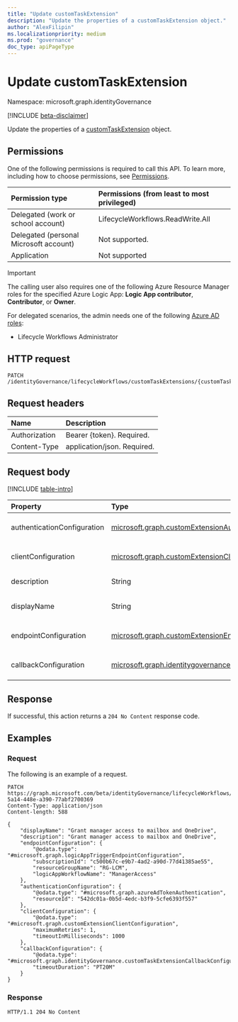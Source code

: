 ```yaml
---
title: "Update customTaskExtension"
description: "Update the properties of a customTaskExtension object."
author: "AlexFilipin"
ms.localizationpriority: medium
ms.prod: "governance"
doc_type: apiPageType
---
```


# Update customTaskExtension

Namespace: microsoft.graph.identityGovernance

[!INCLUDE [beta-disclaimer](../../includes/beta-disclaimer.md)]

Update the properties of a [customTaskExtension](../resources/identitygovernance-customtaskextension.md) object.

## Permissions

One of the following permissions is required to call this API. To learn more, including how to choose permissions, see [Permissions](/graph/permissions-reference).

|Permission type|Permissions (from least to most privileged)|
|:---|:---|
|Delegated (work or school account)|LifecycleWorkflows.ReadWrite.All|
|Delegated (personal Microsoft account)|Not supported.|
|Application|Not supported|

> [!IMPORTANT]
> The calling user also requires one of the following Azure Resource Manager roles for the specified Azure Logic App: **Logic App contributor**, **Contributor**, or **Owner**.

For delegated scenarios, the admin needs one of the following [Azure AD roles](/azure/active-directory/users-groups-roles/directory-assign-admin-roles#available-roles):

- Lifecycle Workflows Administrator

## HTTP request

<!-- {
  "blockType": "ignored"
}
-->
``` http
PATCH /identityGovernance/lifecycleWorkflows/customTaskExtensions/{customTaskExtensionId}
```

## Request headers

|Name|Description|
|:---|:---|
|Authorization|Bearer {token}. Required.|
|Content-Type|application/json. Required.|

## Request body

[!INCLUDE [table-intro](../../includes/update-property-table-intro.md)]

|Property|Type|Description|
|:---|:---|:---|
|authenticationConfiguration|[microsoft.graph.customExtensionAuthenticationConfiguration](../resources/customextensionauthenticationconfiguration.md)|The authentication configuration for the customTaskExtension.|
|clientConfiguration|[microsoft.graph.customExtensionClientConfiguration](../resources/customextensionclientconfiguration.md)|The client configuration for a custom extension.|
|description|String|The description of the customTaskExtension.|
|displayName|String|The display name of the customTaskExtension.|
|endpointConfiguration|[microsoft.graph.customExtensionEndpointConfiguration](../resources/customextensionendpointconfiguration.md)|The endpoint configuration for a custom extension.|
|callbackConfiguration|[microsoft.graph.identitygovernance.customTaskExtensionCallbackConfiguration](../resources/identitygovernance-customtaskextensioncallbackconfiguration.md)|The callback configuration for a custom extension.|

## Response

If successful, this action returns a `204 No Content` response code.

## Examples

### Request

The following is an example of a request.

<!-- {
  "blockType": "request",
  "name": "lifecycleworkflows_update_customtaskextension"
}
-->
``` http
PATCH https://graph.microsoft.com/beta/identityGovernance/lifecycleWorkflows/customTaskExtensions/ffcc4c85-5a14-448e-a390-77abf2700369
Content-Type: application/json
Content-length: 588

{
    "displayName": "Grant manager access to mailbox and OneDrive",
    "description": "Grant manager access to mailbox and OneDrive",
    "endpointConfiguration": {
        "@odata.type": "#microsoft.graph.logicAppTriggerEndpointConfiguration",
        "subscriptionId": "c500b67c-e9b7-4ad2-a90d-77d41385ae55",
        "resourceGroupName": "RG-LCM",
        "logicAppWorkflowName": "ManagerAccess"
    },
    "authenticationConfiguration": {
        "@odata.type": "#microsoft.graph.azureAdTokenAuthentication",
        "resourceId": "542dc01a-0b5d-4edc-b3f9-5cfe6393f557"
    },
    "clientConfiguration": {
        "@odata.type": "#microsoft.graph.customExtensionClientConfiguration",
        "maximumRetries": 1,
        "timeoutInMilliseconds": 1000
    },
    "callbackConfiguration": {
        "@odata.type": "#microsoft.graph.identityGovernance.customTaskExtensionCallbackConfiguration",
        "timeoutDuration": "PT20M"
    }
}
```

### Response

<!-- {
  "blockType": "response",
  "truncated": true
}
-->
``` http
HTTP/1.1 204 No Content
```
